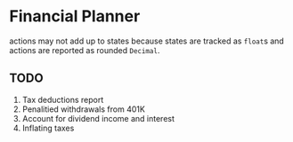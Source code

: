 # Financial Planner

actions may not add up to states because states are
tracked as `float`s and actions are reported as rounded
`Decimal`.

## TODO

1. Tax deductions report
3. Penalitied withdrawals from 401K
4. Account for dividend income and interest
1. Inflating taxes